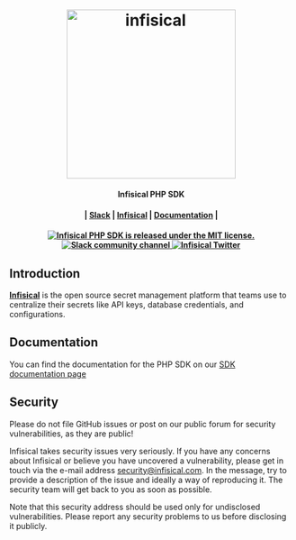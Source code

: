 <h1 align="center">
  <img width="300" src="/resources/logo.svg#gh-dark-mode-only" alt="infisical">
</h1>
<p align="center">
  <p align="center"><b>Infisical PHP SDK</b></p>
<h4 align="center">
  | <a href="https://infisical.com/slack">Slack</a> |
  <a href="https://infisical.com/">Infisical</a> |
  <a href="https://infisical.com/docs/sdks/languages/php">Documentation</a> |
</h4>

<h4 align="center">
  <a href="https://github.com/Infisical/php-sdk/blob/main/LICENSE">
    <img src="https://img.shields.io/badge/license-MIT-blue.svg" alt="Infisical PHP SDK is released under the MIT license." />
  </a>
  <a href="https://infisical.com/slack">
    <img src="https://img.shields.io/badge/chat-on%20Slack-blueviolet" alt="Slack community channel" />
  </a>
  <a href="https://twitter.com/infisical">
    <img src="https://img.shields.io/twitter/follow/infisical?label=Follow" alt="Infisical Twitter" />
  </a>
</h4>

## Introduction

**[Infisical](https://infisical.com)** is the open source secret management platform that teams use to centralize their secrets like API keys, database credentials, and configurations.

## Documentation
You can find the documentation for the PHP SDK on our [SDK documentation page](https://infisical.com/docs/sdks/languages/php)

## Security

Please do not file GitHub issues or post on our public forum for security vulnerabilities, as they are public!

Infisical takes security issues very seriously. If you have any concerns about Infisical or believe you have uncovered a vulnerability, please get in touch via the e-mail address security@infisical.com. In the message, try to provide a description of the issue and ideally a way of reproducing it. The security team will get back to you as soon as possible.

Note that this security address should be used only for undisclosed vulnerabilities. Please report any security problems to us before disclosing it publicly.